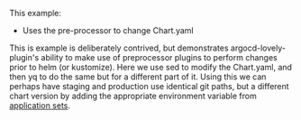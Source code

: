This example:
- Uses the pre-processor to change Chart.yaml

This is example is deliberately contrived, but demonstrates argocd-lovely-plugin's ability to make use of preprocessor plugins to perform changes prior to helm (or kustomize).
Here we use sed to modify the Chart.yaml, and then yq to do the same but for a different part of it. Using this we can perhaps have staging and production use identical git paths, but a different chart version by adding the appropriate environment variable from [application sets](https://argocd-applicationset.readthedocs.io/en/stable/).
